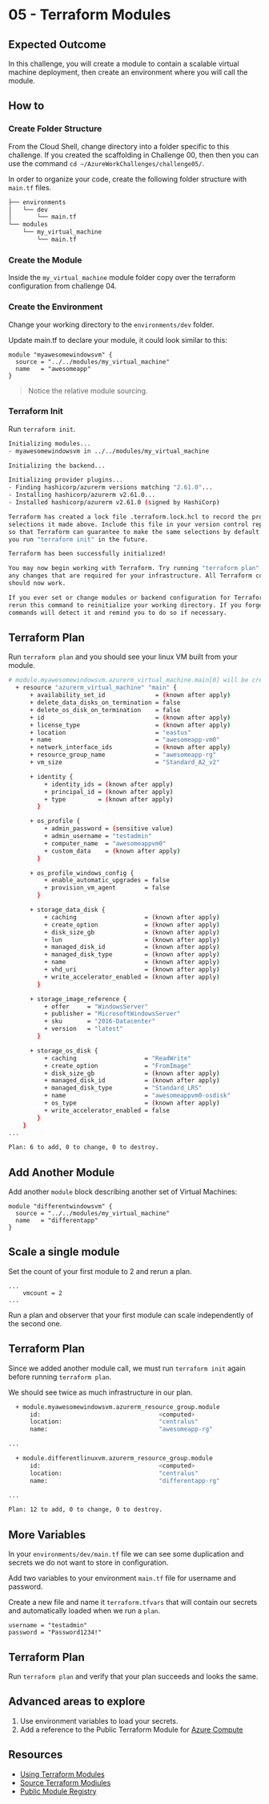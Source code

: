 # 05 - Terraform Modules

## Expected Outcome

In this challenge, you will create a module to contain a scalable virtual machine deployment, then create an environment where you will call the module.

## How to

### Create Folder Structure

From the Cloud Shell, change directory into a folder specific to this challenge. If you created the scaffolding in Challenge 00, then then you can use the command `cd ~/AzureWorkChallenges/challenge05/`.

In order to organize your code, create the following folder structure with `main.tf` files.

```sh
├── environments
│   └── dev
│       └── main.tf
└── modules
    └── my_virtual_machine
        └── main.tf
```

### Create the Module

Inside the `my_virtual_machine` module folder copy over the terraform configuration from challenge 04.

### Create the Environment

Change your working directory to the `environments/dev` folder.

Update main.tf to declare your module, it could look similar to this:

```hcl
module "myawesomewindowsvm" {
  source = "../../modules/my_virtual_machine"
  name   = "awesomeapp"
}
```

> Notice the relative module sourcing.

### Terraform Init

Run `terraform init`.

```sh
Initializing modules...
- myawesomewindowsvm in ../../modules/my_virtual_machine

Initializing the backend...

Initializing provider plugins...
- Finding hashicorp/azurerm versions matching "2.61.0"...
- Installing hashicorp/azurerm v2.61.0...
- Installed hashicorp/azurerm v2.61.0 (signed by HashiCorp)

Terraform has created a lock file .terraform.lock.hcl to record the provider
selections it made above. Include this file in your version control repository
so that Terraform can guarantee to make the same selections by default when
you run "terraform init" in the future.

Terraform has been successfully initialized!

You may now begin working with Terraform. Try running "terraform plan" to see
any changes that are required for your infrastructure. All Terraform commands
should now work.

If you ever set or change modules or backend configuration for Terraform,
rerun this command to reinitialize your working directory. If you forget, other
commands will detect it and remind you to do so if necessary.
```

## Terraform Plan

Run `terraform plan` and you should see your linux VM built from your module.

```sh
# module.myawesomewindowsvm.azurerm_virtual_machine.main[0] will be created
  + resource "azurerm_virtual_machine" "main" {
      + availability_set_id              = (known after apply)
      + delete_data_disks_on_termination = false
      + delete_os_disk_on_termination    = false
      + id                               = (known after apply)
      + license_type                     = (known after apply)
      + location                         = "eastus"
      + name                             = "awesomeapp-vm0"
      + network_interface_ids            = (known after apply)
      + resource_group_name              = "awesomeapp-rg"
      + vm_size                          = "Standard_A2_v2"

      + identity {
          + identity_ids = (known after apply)
          + principal_id = (known after apply)
          + type         = (known after apply)
        }

      + os_profile {
          + admin_password = (sensitive value)
          + admin_username = "testadmin"
          + computer_name  = "awesomeappvm0"
          + custom_data    = (known after apply)
        }

      + os_profile_windows_config {
          + enable_automatic_upgrades = false
          + provision_vm_agent        = false
        }

      + storage_data_disk {
          + caching                   = (known after apply)
          + create_option             = (known after apply)
          + disk_size_gb              = (known after apply)
          + lun                       = (known after apply)
          + managed_disk_id           = (known after apply)
          + managed_disk_type         = (known after apply)
          + name                      = (known after apply)
          + vhd_uri                   = (known after apply)
          + write_accelerator_enabled = (known after apply)
        }

      + storage_image_reference {
          + offer     = "WindowsServer"
          + publisher = "MicrosoftWindowsServer"
          + sku       = "2016-Datacenter"
          + version   = "latest"
        }

      + storage_os_disk {
          + caching                   = "ReadWrite"
          + create_option             = "FromImage"
          + disk_size_gb              = (known after apply)
          + managed_disk_id           = (known after apply)
          + managed_disk_type         = "Standard_LRS"
          + name                      = "awesomeappvm0-osdisk"
          + os_type                   = (known after apply)
          + write_accelerator_enabled = false
        }
    }
...

Plan: 6 to add, 0 to change, 0 to destroy.
```

## Add Another Module

Add another `module` block describing another set of Virtual Machines:

```hcl
module "differentwindowsvm" {
  source = "../../modules/my_virtual_machine"
  name   = "differentapp"
}
```

## Scale a single module

Set the count of your first module to 2 and rerun a plan.

```hcl
...
    vmcount = 2
...
```

Run a plan and observer that your first module can scale independently of the second one.

## Terraform Plan

Since we added another module call, we must run `terraform init` again before running `terraform plan`.

We should see twice as much infrastructure in our plan.

```sh
  + module.myawesomewindowsvm.azurerm_resource_group.module
      id:                                 <computed>
      location:                           "centralus"
      name:                               "awesomeapp-rg"

...

  + module.differentlinuxvm.azurerm_resource_group.module
      id:                                 <computed>
      location:                           "centralus"
      name:                               "differentapp-rg"

...

Plan: 12 to add, 0 to change, 0 to destroy.

```

## More Variables

In your `environments/dev/main.tf` file we can see some duplication and secrets we do not want to store in configuration.

Add two variables to your environment `main.tf` file for username and password.

Create a new file and name it `terraform.tfvars` that will contain our secrets and automatically loaded when we run a `plan`.

```hcl
username = "testadmin"
password = "Password1234!"
```

## Terraform Plan

Run `terraform plan` and verify that your plan succeeds and looks the same.

## Advanced areas to explore

1. Use environment variables to load your secrets.
1. Add a reference to the Public Terraform Module for [Azure Compute](https://registry.terraform.io/modules/Azure/compute/azurerm)

## Resources

- [Using Terraform Modules](https://www.terraform.io/docs/modules/usage.html)
- [Source Terraform Modiules](https://www.terraform.io/docs/modules/sources.html)
- [Public Module Registry](https://www.terraform.io/docs/registry/index.html)
